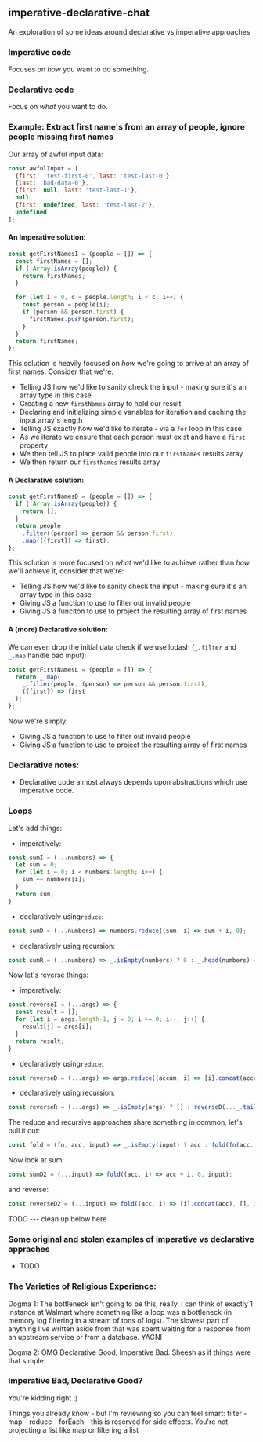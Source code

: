 ## imperative-declarative-chat
An exploration of some ideas around declarative vs imperative approaches

### Imperative code
Focuses on _how_ you want to do something.

### Declarative code
Focus on _what_ you want to do.

### Example: Extract first name's from an array of people, ignore people missing first names
Our array of awful input data:
```javascript
const awfulInput = [
  {first: 'test-first-0', last: 'test-last-0'},
  {last: 'bad-data-0'},
  {first: null, last: 'test-last-1'},
  null,
  {first: undefined, last: 'test-last-2'},
  undefined
];
```
#### An Imperative solution:
```javascript
const getFirstNamesI = (people = []) => {
  const firstNames = [];
  if (!Array.isArray(people)) {
    return firstNames;
  }

  for (let i = 0, c = people.length; i < c; i++) {
    const person = people[i];
    if (person && person.first) {
      firstNames.push(person.first);
    }
  }
  return firstNames;
};
```
This solution is heavily focused on _how_ we're going to arrive at an array of first names. Consider that we're:
- Telling JS how we'd like to sanity check the input - making sure it's an array type in this case
- Creating a new `firstNames` array to hold our result
- Declaring and initializing simple variables for iteration and caching the input array's length
- Telling JS exactly how we'd like to iterate - via a `for` loop in this case
- As we iterate we ensure that each person must exist and have a `first` property
- We then tell JS to place valid people into our `firstNames` results array
- We then return our `firstNames` results array

#### A Declarative solution:
```javascript
const getFirstNamesD = (people = []) => {
  if (!Array.isArray(people)) {
    return [];
  }
  return people
    .filter((person) => person && person.first)
    .map(({first}) => first);
};
```
This solution is more focused on _what_ we'd like to achieve rather than _how_ we'll achieve it, consider that we're:
- Telling JS how we'd like to sanity check the input - making sure it's an array type in this case
- Giving JS a function to use to filter out invalid people
- Giving JS a funciton to use to project the resulting array of first names 

#### A (more) Declarative solution:
We can even drop the initial data check if we use lodash (`_.filter` and `_.map` handle bad input):
```javascript
const getFirstNamesL = (people = []) => {
  return _.map(
    _.filter(people, (person) => person && person.first),
    ({first}) => first
  );
};
```
Now we're simply:
- Giving JS a function to use to filter out invalid people
- Giving JS a function to use to project the resulting array of first names 

### Declarative notes:
- Declarative code almost always depends upon abstractions which use imperative code.

### Loops
Let's add things:
- imperatively:
```javascript
const sumI = (...numbers) => {
  let sum = 0;
  for (let i = 0; i < numbers.length; i++) {
    sum += numbers[i];
  }
  return sum;
}
```
- declaratively using`reduce`:
```javascript
const sumD = (...numbers) => numbers.reduce((sum, i) => sum + i, 0);
```
- declaratively using recursion:
```javascript
const sumR = (...numbers) => _.isEmpty(numbers) ? 0 : _.head(numbers) + sumD(..._.tail(numbers));
```
Now let's reverse things:
- imperatively:
```javascript
const reverseI = (...args) => {
  const result = [];
  for (let i = args.length-1, j = 0; i >= 0; i--, j++) {
    result[j] = args[i];
  }
  return result;
}
```
- declaratively using`reduce`:
```javascript
const reverseD = (...args) => args.reduce((accum, i) => [i].concat(accum), []);
```
- declaratively using recursion:
```javascript
const reverseR = (...args) => _.isEmpty(args) ? [] : reverseD(..._.tail(args)).concat(_.head(args));
```
The reduce and recursive approaches share something in common, let's pull it out:
```javascript
const fold = (fn, acc, input) => _.isEmpty(input) ? acc : fold(fn(acc, _.head(input)), _.tail(input));
```
Now look at sum:
```javascript
const sumD2 = (...input) => fold((acc, i) => acc + i, 0, input);
```
and reverse:
```javascript
const reverseD2 = (...input) => fold((acc, i) => [i].concat(acc), [], input);
```



TODO --- clean up below here

### Some original and stolen examples of imperative vs declarative appraches
- TODO

### The Varieties of Religious Experience:
Dogma 1:
The bottleneck isn't going to be this, really. I can think of exactly 1 instance at Walmart where something like a loop was a bottleneck (in memory log filtering in a stream of tons of logs). The slowest part of anything I've written aside from that was spent waiting for a response from an upstream service or from a database. YAGNI

Dogma 2:
OMG Declarative Good, Imperative Bad. Sheesh as if things were that simple.


### Imperative Bad, Declarative Good?
You're kidding right :) 

Things you already know - but I'm reviewing so you can feel smart:
filter -
map -
reduce -
forEach - this is reserved for side effects. You're not projecting a list like map or filtering a list
